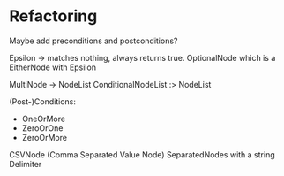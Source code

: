 # Refactoring

Maybe add preconditions and postconditions?

Epsilon -> matches nothing, always returns true.
OptionalNode which is a EitherNode with Epsilon

MultiNode -> NodeList
ConditionalNodeList :> NodeList

(Post-)Conditions:
 - OneOrMore
 - ZeroOrOne
 - ZeroOrMore

CSVNode (Comma Separated Value Node)
SeparatedNodes<T> with a string Delimiter

